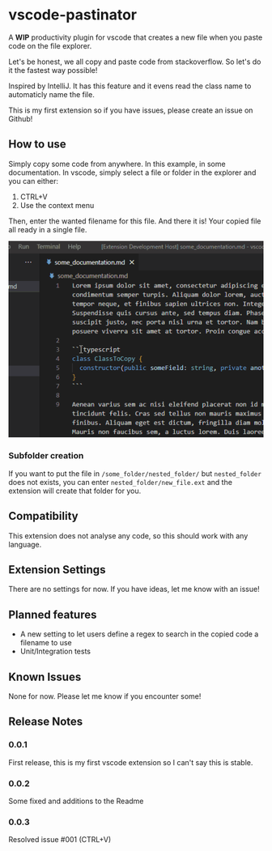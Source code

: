 # vscode-pastinator

A **WIP** productivity plugin for vscode that creates a new file when you paste code on the file explorer.

Let's be honest, we all copy and paste code from stackoverflow. So let's do it the fastest way possible!

Inspired by IntelliJ. It has this feature and it evens read the class name to automaticly name the file.

This is my first extension so if you have issues, please create an issue on Github!

## How to use

Simply copy some code from anywhere. In this example, in some documentation.
In vscode, simply select a file or folder in the explorer and you can either:

1. CTRL+V
1. Use the context menu

Then, enter the wanted filename for this file. And there it is! Your copied file all ready in a single file.

![example](docs/images/example.gif)

### Subfolder creation

If you want to put the file in `/some_folder/nested_folder/` but `nested_folder` does not exists, you can enter `nested_folder/new_file.ext` and the extension will create that folder for you.

## Compatibility

This extension does not analyse any code, so this should work with any language.

## Extension Settings

There are no settings for now. If you have ideas, let me know with an issue!

## Planned features

- A new setting to let users define a regex to search in the copied code a filename to use
- Unit/Integration tests

## Known Issues

None for now. Please let me know if you encounter some!

## Release Notes

### 0.0.1

First release, this is my first vscode extension so I can't say this is stable.

### 0.0.2

Some fixed and additions to the Readme

### 0.0.3

Resolved issue #001 (CTRL+V)
